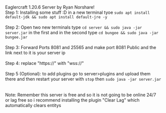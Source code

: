 Eaglercraft 1.20.6 Server by Ryan Norshare! 
<br>
Step 1: Installing some stuff :D in a new terminal tyoe `sudo apt install default-jdk && sudo apt install default-jre -y` 
<br>
<br>
Step 2: Open two new terminals type `cd server && sudo java -jar server.jar` in the first and in the second type `cd bungee && sudo java -jar bungee.jar` 
<br>
<br>
Step 3: Forward Ports 8081 and 25565 and make port 8081 Public and the link next to it is your server ip 
<br>
<br>
Step 4: replace "https://" with "wss://" 
<br>
<br>
Step 5 (Optional): to add plugins go to server>plugins and upload them there and then restart your server with `stop` then `sudo java -jar server.jar`  
<br>
<br>
Note: Remember this server is free and so it is not going to be online 24/7 or lag free so i recommend installing the plugin "Clear Lag" which automatically clears entitys

